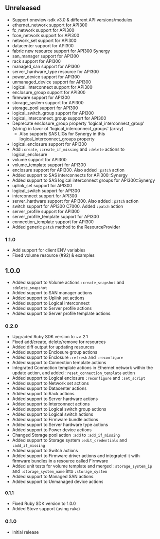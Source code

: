 ## Unreleased
  - Support oneview-sdk v3.0 & different API versions/modules
  - ethernet_network support for API300
  - fc_network support for API300
  - fcoe_network support for API300
  - network_set support for API300
  - datacenter support for API300
  - fabric new resource support for API300 Synergy
  - san_manager support for API300
  - rack support for API300
  - managed_san support for API300
  - server_hardware_type resource for API300
  - power_device support for API300
  - unmanaged_device support for API300
  - logical_interconnect support for API300
  - enclosure_group support for API300
  - firmware support for API300
  - storage_system support for API300
  - storage_pool support for API300
  - logical_switch_group support for API300
  - logical_interconnect_group support for API300
  - Deprecate enclosure_group property 'logical_interconnect_group' (string) in favor of 'logical_interconnect_groups' (array)
    - Also supports SAS LIGs for Synergy in this logical_interconnect_groups property
  - logical_enclosure  support for API300
  - Add `:create`, `:create_if_missing` and `:delete` actions to logical_enclosure
  - volume support for API300
  - volume_template support for API300
  - enclosure support for API300. Also added `:patch` action
  - Added support to SAS interconnects for API300::Synergy
  - Added support to SAS logical interconnect groups for API300::Synergy
  - uplink_set support for API300
  - logical_switch support for API300
  - interconnect support for API300
  - server_hardware support for API300. Also added `:patch` action
  - switch support for API300 C7000. Added `:patch` action
  - server_profile support for API300
  - server_profile_template support for API300
  - connection_template support for API300
  - Added generic `patch` method to the ResourceProvider

### 1.1.0
  - Add support for client ENV variables
  - Fixed volume resource (#92) & examples

## 1.0.0
  - Added support to Volume actions `:create_snapshot` and `:delete_snapshot`
  - Added support to SAN manager actions
  - Added support to Uplink set actions
  - Added support to Logical interconnect
  - Added support to Server profile actions
  - Added support to Server profile template actions

### 0.2.0
  - Upgraded Ruby SDK version to ~> 2.1
  - Fixed add/create, delete/remove for resources
  - Added diff output for updating resources
  - Added support to Enclosure group actions
  - Added support to Enclosure `:refresh` and `:reconfigure`
  - Added support to Connection template actions
  - Integrated Connection template actions in Ethernet network within the update action, and added `:reset_connection_template` action
  - Added support to Logical enclosure `:reconfigure` and `:set_script`
  - Added support to Network set actions
  - Added support to Datacenter actions
  - Added support to Rack actions
  - Added support to Server hardware actions
  - Added support to Interconnect actions
  - Added support to Logical switch group actions
  - Added support to Logical switch actions
  - Added support to Firmware bundle actions
  - Added support to Server hardware type actions
  - Added support to Power device actions
  - Changed Storage pool action `:add` to `:add_if_missing`
  - Added support to Storage system `:edit_credentials` and `:add_if_missing`
  - Added support to Switch actions
  - Added support to Firmware driver actions and integrated it with firmware bundles in a resource called Firmware
  - Added unit tests for volume template and merged `:storage_system_ip` and `:storage_system_name` into `:storage_system`
  - Added support to Managed SAN actions
  - Added support to Unmanaged device actions

#### 0.1.1
  - Fixed Ruby SDK version to 1.0.0
  - Added Stove support (using `rake`)

### 0.1.0
  - Initial release

